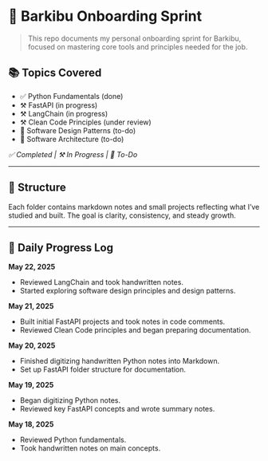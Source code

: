 # 🚀 Barkibu Onboarding Sprint

> This repo documents my personal onboarding sprint for Barkibu, focused on mastering core tools and principles needed for the job.

## 📚 Topics Covered

- ✅ Python Fundamentals (done)
- ⚒️ FastAPI (in progress)
- ⚒️ LangChain (in progress)
- ⚒️ Clean Code Principles (under review)
- 🚧 Software Design Patterns (to-do)
- 🚧 Software Architecture (to-do)

_✅ Completed | ⚒️ In Progress | 🚧 To-Do_

---

## 🧭 Structure

Each folder contains markdown notes and small projects reflecting what I’ve studied and built. The goal is clarity, consistency, and steady growth.

---

## 📆 Daily Progress Log

**May 22, 2025**
- Reviewed LangChain and took handwritten notes.  
- Started exploring software design principles and design patterns.

**May 21, 2025**
- Built initial FastAPI projects and took notes in code comments.  
- Reviewed Clean Code principles and began preparing documentation.

**May 20, 2025**
- Finished digitizing handwritten Python notes into Markdown.  
- Set up FastAPI folder structure for documentation.

**May 19, 2025**
- Began digitizing Python notes.  
- Reviewed key FastAPI concepts and wrote summary notes.

**May 18, 2025**
- Reviewed Python fundamentals.  
- Took handwritten notes on main concepts.

